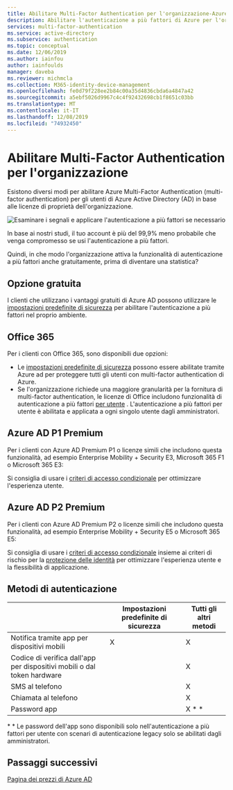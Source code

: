 ```yaml
---
title: Abilitare Multi-Factor Authentication per l'organizzazione-Azure Active Directory
description: Abilitare l'autenticazione a più fattori di Azure per l'organizzazione in base alla licenza
services: multi-factor-authentication
ms.service: active-directory
ms.subservice: authentication
ms.topic: conceptual
ms.date: 12/06/2019
ms.author: iainfou
author: iainfoulds
manager: daveba
ms.reviewer: michmcla
ms.collection: M365-identity-device-management
ms.openlocfilehash: fe0d79f228ee2b84c00a35d4836cbda6a4847a42
ms.sourcegitcommit: a5ebf5026d9967c4c4f92432698cb1f8651c03bb
ms.translationtype: MT
ms.contentlocale: it-IT
ms.lasthandoff: 12/08/2019
ms.locfileid: "74932450"
---
```

# <a name="enable-multi-factor-authentication-for-your-organization"></a>Abilitare Multi-Factor Authentication per l'organizzazione

Esistono diversi modi per abilitare Azure Multi-Factor Authentication (multi-factor authentication) per gli utenti di Azure Active Directory (AD) in base alle licenze di proprietà dell'organizzazione. 

![Esaminare i segnali e applicare l'autenticazione a più fattori se necessario](./media/concept-fundamentals-mfa-get-started/verify-signals-and-perform-mfa-if-required.png)

In base ai nostri studi, il tuo account è più del 99,9% meno probabile che venga compromesso se usi l'autenticazione a più fattori.

Quindi, in che modo l'organizzazione attiva la funzionalità di autenticazione a più fattori anche gratuitamente, prima di diventare una statistica?

## <a name="free-option"></a>Opzione gratuita

I clienti che utilizzano i vantaggi gratuiti di Azure AD possono utilizzare le [impostazioni predefinite di sicurezza](../fundamentals/concept-fundamentals-security-defaults.md) per abilitare l'autenticazione a più fattori nel proprio ambiente.

## <a name="office-365"></a>Office 365

Per i clienti con Office 365, sono disponibili due opzioni:

- Le [impostazioni predefinite di sicurezza](concept-fundamentals-security-defaults.md) possono essere abilitate tramite Azure ad per proteggere tutti gli utenti con multi-factor authentication di Azure.
- Se l'organizzazione richiede una maggiore granularità per la fornitura di multi-factor authentication, le licenze di Office includono funzionalità di autenticazione a più fattori [per utente](../authentication/howto-mfa-userstates.md) . L'autenticazione a più fattori per utente è abilitata e applicata a ogni singolo utente dagli amministratori.

## <a name="azure-ad-premium-p1"></a>Azure AD P1 Premium

Per i clienti con Azure AD Premium P1 o licenze simili che includono questa funzionalità, ad esempio Enterprise Mobility + Security E3, Microsoft 365 F1 o Microsoft 365 E3: 

Si consiglia di usare i [criteri di accesso condizionale](../conditional-access/concept-conditional-access-policy-common.md) per ottimizzare l'esperienza utente.

## <a name="azure-ad-premium-p2"></a>Azure AD P2 Premium

Per i clienti con Azure AD Premium P2 o licenze simili che includono questa funzionalità, ad esempio Enterprise Mobility + Security E5 o Microsoft 365 E5: 

Si consiglia di usare i [criteri di accesso condizionale](../conditional-access/concept-conditional-access-policy-common.md) insieme ai criteri di rischio per la [protezione delle identità](../identity-protection/overview-v2.md) per ottimizzare l'esperienza utente e la flessibilità di applicazione.

## <a name="authentication-methods"></a>Metodi di autenticazione

|   | Impostazioni predefinite di sicurezza | Tutti gli altri metodi |
| --- | --- | --- |
| Notifica tramite app per dispositivi mobili | X | X |
| Codice di verifica dall'app per dispositivi mobili o dal token hardware |   | X |
| SMS al telefono |   | X |
| Chiamata al telefono |   | X |
| Password app |   | X * * |

\* * Le password dell'app sono disponibili solo nell'autenticazione a più fattori per utente con scenari di autenticazione legacy solo se abilitati dagli amministratori.

## <a name="next-steps"></a>Passaggi successivi

[Pagina dei prezzi di Azure AD](https://azure.microsoft.com/pricing/details/active-directory/)
